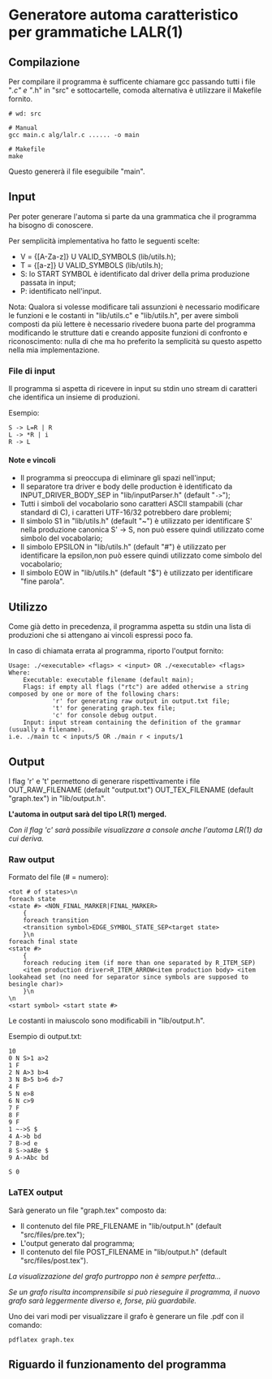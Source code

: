 # Generatore automa caratteristico per grammatiche LALR(1)

## Compilazione

Per compilare il programma è sufficente chiamare gcc passando tutti i file "*.c" e "*.h" in "src" e sottocartelle, comoda alternativa è utilizzare il Makefile fornito.
```console
# wd: src

# Manual
gcc main.c alg/lalr.c ...... -o main 

# Makefile
make
```
Questo genererà il file eseguibile "main".

## Input

Per poter generare l'automa si parte da una grammatica che il programma ha bisogno di conoscere.

Per semplicità implementativa ho fatto le seguenti scelte:
* V = {\[A-Za-z\]} U VALID_SYMBOLS (lib/utils.h);
* T = {\[a-z\]} U VALID_SYMBOLS (lib/utils.h);
* S: lo START SYMBOL è identificato dal driver della prima produzione passata in input;
* P: identificato nell'input.

Nota: Qualora si volesse modificare tali assunzioni è necessario modificare le funzioni e le costanti in "lib/utils.c" e "lib/utils.h", per avere simboli composti da più lettere è necessario rivedere buona parte del programma modificando le strutture dati e creando apposite funzioni di confronto e riconoscimento: nulla di che ma ho preferito la semplicità su questo aspetto nella mia implementazione.

### File di input

Il programma si aspetta di ricevere in input su stdin uno stream di caratteri che identifica un insieme di produzioni.

Esempio:
```console
S -> L=R | R
L -> *R | i
R -> L
```
#### Note e vincoli
* Il programma si preoccupa di eliminare gli spazi nell'input;
* Il separatore tra driver e body delle production è identificato da INPUT_DRIVER_BODY_SEP in "lib/inputParser.h" (default "`->`");
* Tutti i simboli del vocabolario sono caratteri ASCII stampabili (char standard di C), i caratteri UTF-16/32 potrebbero dare problemi;
* Il simbolo S1 in "lib/utils.h" (default "~") è utilizzato per identificare S' nella produzione canonica S' -> S, non può essere quindi utilizzato come simbolo del vocabolario;
* Il simbolo EPSILON in "lib/utils.h" (default "#") è utilizzato per identificare la epsilon,non può essere quindi utilizzato come simbolo del vocabolario;
* Il simbolo EOW in "lib/utils.h" (default "$") è utilizzato per identificare "fine parola".

## Utilizzo

Come già detto in precedenza, il programma aspetta su stdin una lista di produzioni che si attengano ai vincoli espressi poco fa.

In caso di chiamata errata al programma, riporto l'output fornito: 
```console
Usage: ./<executable> <flags> < <input> OR ./<executable> <flags>
Where:
    Executable: executable filename (default main);
    Flags: if empty all flags ("rtc") are added otherwise a string composed by one or more of the following chars:
            'r' for generating raw output in output.txt file;
            't' for generating graph.tex file;
            'c' for console debug output.
    Input: input stream containing the definition of the grammar (usually a filename).
i.e. ./main tc < inputs/5 OR ./main r < inputs/1
``` 

## Output

I flag 'r' e 't' permettono di generare rispettivamente i file OUT_RAW_FILENAME (default "output.txt") OUT_TEX_FILENAME (default "graph.tex") in "lib/output.h".

**L'automa in output sarà del tipo LR(1) merged.**

*Con il flag 'c' sarà possibile visualizzare a console anche l'automa LR(1) da cui deriva.*

### Raw output

Formato del file (# = numero):
```console
<tot # of states>\n
foreach state
<state #> <NON_FINAL_MARKER|FINAL_MARKER>
    {
    foreach transition 
    <transition symbol>EDGE_SYMBOL_STATE_SEP<target state> 
    }\n
foreach final state
<state #> 
    {
    foreach reducing item (if more than one separated by R_ITEM_SEP)
    <item production driver>R_ITEM_ARROW<item production body> <item lookahead set (no need for separator since symbols are supposed to besingle char)> 
    }\n
\n
<start symbol> <start state #>
```
Le costanti in maiuscolo sono modificabili in "lib/output.h".

Esempio di output.txt:
```console
10
0 N S>1 a>2
1 F
2 N A>3 b>4
3 N B>5 b>6 d>7
4 F
5 N e>8
6 N c>9
7 F
8 F
9 F
1 ~->S $
4 A->b bd
7 B->d e
8 S->aABe $
9 A->Abc bd

S 0
```

### LaTEX output

Sarà generato un file "graph.tex" composto da:

* Il contenuto del file PRE_FILENAME in "lib/output.h" (default "src/files/pre.tex");
* L'output generato dal programma;
* Il contenuto del file POST_FILENAME in "lib/output.h" (default "src/files/post.tex").

*La visualizzazione del grafo purtroppo non è sempre perfetta...*

*Se un grafo risulta incomprensibile si può rieseguire il programma, il nuovo grafo sarà leggermente diverso e, forse, più guardabile.*

Uno dei vari modi per visualizzare il grafo è generare un file .pdf con il comando:
```console
pdflatex graph.tex
```

## Riguardo il funzionamento del programma